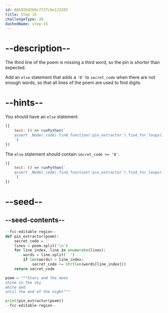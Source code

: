 ```yaml
---
id: 68592b42b9c7f27cbe123203
title: Step 15
challengeType: 20
dashedName: step-15
---
```


# --description--

The third line of the poem is missing a third word, so the pin is shorter than expected.

Add an `else` statement that adds a `'0'` to `secret_code` when there are not enough words, so that all lines of the poem are used to find digits.

# --hints--

You should have an `else` statement.


```js
({
    test: () => runPython(`
    assert _Node(_code).find_function('pin_extractor').find_for_loops()[0].find_bodies()[0].find_ifs()[0].find_conditions()[1] == _Node()
    `)
})
```

The `else` statement should contain `secret_code += '0'`.

```js
({
    test: () => runPython(`
    assert _Node(_code).find_function('pin_extractor').find_for_loops()[0].find_bodies()[0].find_if('len(words) > line_index').is_equivalent('if len(words) > line_index:\\n  secret_code += str(len(words[line_index]))\\nelse:\\n  secret_code += \\'0\\'')
    `)
})
```

# --seed--

## --seed-contents--

```py
--fcc-editable-region--
def pin_extractor(poem):
    secret_code = ''
    lines = poem.split('\n')
    for line_index, line in enumerate(lines):
        words = line.split(' ')
        if len(words) > line_index:
            secret_code += str(len(words[line_index]))
    return secret_code

poem = """Stars and the moon
shine in the sky
white and
until the end of the night"""

print(pin_extractor(poem))
--fcc-editable-region--

```
